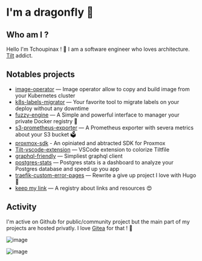 # I'm a dragonfly 🐉

## Who am I ?

Hello I'm Tchoupinax ! 🦄 I am a software engineer who loves architecture. [Tilt](https://tilt.dev/) addict.

## Notables projects

- [image-operator](https://github.com/Tchoupinax/skopeo-operator) — Image operator allow to copy and build image from your Kubernetes cluster
- [k8s-labels-migrator](https://github.com/Tchoupinax/k8s-labels-migrator) — Your favorite tool to migrate labels on your deploy without any downtime
- [fuzzy-engine](https://github.com/Tchoupinax/fuzzy-engine) — A Simple and powerful interface to manager your private Docker registry 🐳
- [s3-prometheus-exporter](https://github.com/Tchoupinax/s3-prometheus-exporter) — A Prometheus exporter with severa metrics about your S3 bucket 🗳️
- [proxmox-sdk](https://github.com/Tchoupinax/proxmox-sdk) - An opiniated and abtracted SDK for Proxmox
- [Tilt-vscode-extension](https://github.com/Tchoupinax/tilt-vscode-extension) — VSCode extension to colorize Tiltfile
- [graphql-friendly](https://github.com/Tchoupinax/graphql-friendly) — Simpliest graphql client
- [postgres-stats](https://github.com/Tchoupinax/postgres-stats) — Postgres stats is a dashboard to analyze your Postgres database and speed up you app 
- [traefik-custom-error-pages](https://github.com/Tchoupinax/traefik-custom-error-pages) — Rewrite a give up project I love with Hugo 💚
- [keep my link](https://corentinfiloche.xyz/keep-my-link/search/validated/) — A registry about links and resources 😍

## Activity

I'm active on Github for public/community project but the main part of my projects are hosted privatly. I love [Gitea](https://github.com/go-gitea/gitea) for that ! 🖤

![image](https://user-images.githubusercontent.com/9136206/133917420-dd4bb504-9f84-41ee-96e5-f08aba7c5908.png)

![image](https://api.githubtrends.io/user/svg/Tchoupinax/repos?time_range=one_year&group=other&theme=bright_lights)

